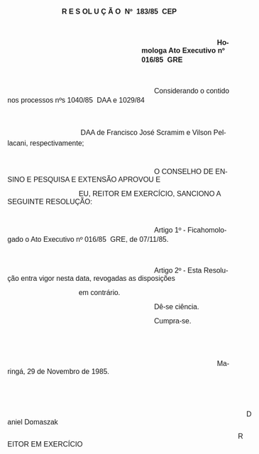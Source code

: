 <body lang=PT-BR style='tab-interval:36.0pt'>

<div class=Section1>

<p class=MsoNormal align=center style='text-align:center'><b style='mso-bidi-font-weight:
normal'><span style='font-size:12.0pt;font-family:Arial;mso-no-proof:yes'>R E S
OL U Ç Ã O <span style='mso-spacerun:yes'> </span>Nº <span
style='mso-spacerun:yes'> </span>183/85  CEP<o:p></o:p></span></b></p>

<p class=MsoNormal><b style='mso-bidi-font-weight:normal'><span
style='font-size:12.0pt;font-family:Arial;mso-no-proof:yes'><o:p>&nbsp;</o:p></span></b></p>

<p class=MsoNormal style='margin-left:8.0cm;text-indent:127.6pt'><b
style='mso-bidi-font-weight:normal'><span style='font-size:12.0pt;font-family:
Arial;mso-no-proof:yes'>Homologa Ato Executivo nº 016/85  GRE<o:p></o:p></span></b></p>

<p class=MsoNormal><span style='font-size:12.0pt;font-family:Arial;mso-no-proof:
yes'><o:p>&nbsp;</o:p></span></p>

<p class=MsoNormal style='text-indent:248.1pt'><span style='font-size:12.0pt;
font-family:Arial;mso-no-proof:yes'>Considerando o contido nos processos nºs
1040/85  DAA e 1029/84 <o:p></o:p></span></p>

<p class=MsoNormal style='text-indent:248.1pt'><span style='font-size:12.0pt;
font-family:Arial;mso-no-proof:yes'><o:p>&nbsp;</o:p></span></p>

<p class=MsoNormal style='text-indent:120.5pt'><span style='font-size:12.0pt;
font-family:Arial;mso-no-proof:yes'> DAA de Francisco José Scramim e Vilson
Pellacani, respectivamente;<o:p></o:p></span></p>

<p class=MsoNormal><span style='font-size:12.0pt;font-family:Arial;mso-no-proof:
yes'><o:p>&nbsp;</o:p></span></p>

<p class=MsoNormal style='text-indent:248.1pt'><span style='font-size:12.0pt;
font-family:Arial;mso-no-proof:yes'>O CONSELHO DE ENSINO E PESQUISA E EXTENSÃO
APROVOU E <o:p></o:p></span></p>

<p class=MsoNormal style='text-indent:120.5pt'><span style='font-size:12.0pt;
font-family:Arial;mso-no-proof:yes'>EU, REITOR EM EXERCÍCIO, SANCIONO A SEGUINTE
RESOLUÇÃO:<o:p></o:p></span></p>

<p class=MsoNormal><span style='font-size:12.0pt;font-family:Arial;mso-no-proof:
yes'><o:p>&nbsp;</o:p></span></p>

<p class=MsoNormal style='text-indent:248.1pt'><span style='font-size:12.0pt;
font-family:Arial;mso-no-proof:yes'>Artigo 1º - Ficahomologado o Ato Executivo
nº 016/85  GRE, de 07/11/85.<o:p></o:p></span></p>

<p class=MsoNormal><span style='font-size:12.0pt;font-family:Arial;mso-no-proof:
yes'><o:p>&nbsp;</o:p></span></p>

<p class=MsoNormal style='text-indent:248.1pt'><span style='font-size:12.0pt;
font-family:Arial;mso-no-proof:yes'>Artigo 2º - Esta Resolução entra vigor
nesta data, revogadas as disposições <o:p></o:p></span></p>

<p class=MsoNormal style='text-indent:120.5pt'><span style='font-size:12.0pt;
font-family:Arial;mso-no-proof:yes'>em contrário.<o:p></o:p></span></p>

<p class=MsoNormal style='text-indent:248.1pt'><span style='font-size:12.0pt;
font-family:Arial;mso-no-proof:yes'>Dê-se ciência.<o:p></o:p></span></p>

<p class=MsoNormal style='text-indent:248.1pt'><span style='font-size:12.0pt;
font-family:Arial;mso-no-proof:yes'>Cumpra-se.<o:p></o:p></span></p>

<p class=MsoNormal><span style='font-size:12.0pt;font-family:Arial;mso-no-proof:
yes'><o:p>&nbsp;</o:p></span></p>

<p class=MsoNormal><span style='font-size:12.0pt;font-family:Arial;mso-no-proof:
yes'><o:p>&nbsp;</o:p></span></p>

<p class=MsoNormal style='text-indent:354.4pt'><span style='font-size:12.0pt;
font-family:Arial;mso-no-proof:yes'>Maringá, 29 de Novembro de 1985.<o:p></o:p></span></p>

<p class=MsoNormal><span style='font-size:12.0pt;font-family:Arial;mso-no-proof:
yes'><o:p>&nbsp;</o:p></span></p>

<p class=MsoNormal><span style='font-size:12.0pt;font-family:Arial;mso-no-proof:
yes'><o:p>&nbsp;</o:p></span></p>

<p class=MsoNormal style='text-indent:404.0pt'><span style='font-size:12.0pt;
font-family:Arial;mso-no-proof:yes'>Daniel Domaszak<o:p></o:p></span></p>

<p class=MsoNormal style='text-indent:389.85pt'><span style='font-size:12.0pt;
font-family:Arial;mso-no-proof:yes'>REITOR EM EXERCÍCIO<o:p></o:p></span></p>

</div>

</body>
